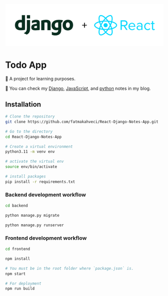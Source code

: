 ![header.png](header.png)

# Todo App

🎯 A project for learning purposes.

🦦 You can check my [Django](https://fatmakahveci.com/django-note/django/), [JavaScript](https://fatmakahveci.com/javascript-note/javascript/), and [python](https://fatmakahveci.com/python-note/) notes in my blog.


## Installation

```bash
# Clone the repository
git clone https://github.com/fatmakahveci/React-Django-Notes-App.git
```

```bash
# Go to the directory
cd React-Django-Notes-App
```

```bash
# Create a virtual environment
python3.11 -m venv env
```

```bash
# activate the virtual env
source env/bin/activate
```

```bash
# install packages
pip install -r requirements.txt
```

### Backend development workflow

```bash
cd backend
```

```bash
python manage.py migrate
```

```bash
python manage.py runserver
```

### Frontend development workflow

```bash
cd frontend
```

```bash
npm install
```

```bash
# You must be in the root folder where `package.json` is.
npm start
```

```bash
# For deployment
npm run build
```
